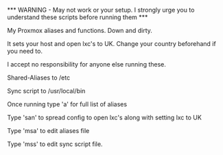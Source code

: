 *** WARNING - May not work or your setup. I strongly urge you to understand these scripts before running them ***

My Proxmox aliases and functions. Down and dirty. 

It sets your host and open lxc's to UK. Change your country beforehand if you need to.

I accept no responsibility for anyone else running these.

Shared-Aliases to /etc 

Sync script to /usr/local/bin

Once running type 'a' for full list of aliases

Type 'san' to spread config to open lxc's along with setting lxc to UK

Type 'msa' to edit aliases file

Type 'mss' to edit sync script file.
